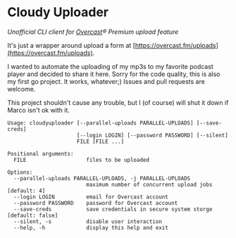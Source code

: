 # Cloudy Uploader
*Unofficial CLI client for [Overcast](https://overcast.fm/)® Premium upload feature*

It's just a wrapper around upload a form at [https://overcast.fm/uploads](https://overcast.fm/uploads).

I wanted to automate the uploading of my mp3s to my favorite podcast player and decided to share it here.
Sorry for the code quality, this is also my first go project. It works, whatever;) Issues and pull requests are welcome.

This project shouldn't cause any trouble, but I (of course) will shut it down if Marco isn't ok with it.

```
Usage: cloudyuploader [--parallel-uploads PARALLEL-UPLOADS] [--save-creds] 
                      [--login LOGIN] [--password PASSWORD] [--silent]
                      FILE [FILE ...]

Positional arguments:
  FILE                   files to be uploaded

Options:
  --parallel-uploads PARALLEL-UPLOADS, -j PARALLEL-UPLOADS
                         maximum number of concurrent upload jobs [default: 4]
  --login LOGIN          email for Overcast account
  --password PASSWORD    password for Overcast account
  --save-creds           save credentials in secure system storge [default: false]
  --silent, -s           disable user interaction
  --help, -h             display this help and exit
```
